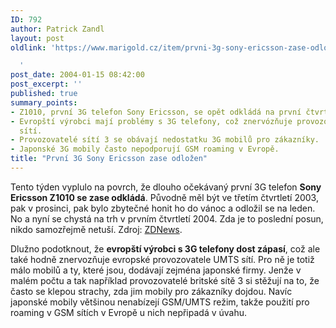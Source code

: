 ```yaml
---
ID: 792
author: Patrick Zandl
layout: post
oldlink: 'https://www.marigold.cz/item/prvni-3g-sony-ericsson-zase-odlozen

  '
post_date: 2004-01-15 08:42:00
post_excerpt: ''
published: true
summary_points:
- Z1010, první 3G telefon Sony Ericsson, se opět odkládá na první čtvrtletí 2004.
- Evropští výrobci mají problémy s 3G telefony, což znervózňuje provozovatele UMTS
  sítí.
- Provozovatelé sítí 3 se obávají nedostatku 3G mobilů pro zákazníky.
- Japonské 3G mobily často nepodporují GSM roaming v Evropě.
title: "První 3G Sony Ericsson zase odložen"
---
```


<p>
Tento týden vyplulo na povrch, že dlouho očekávaný první 3G telefon <STRONG>Sony Ericsson Z1010 se zase odkládá</STRONG>. Původně měl být ve třetím čtvrtletí 2003, pak v prosinci, pak bylo zbytečné honit ho do vánoc a odložil se na leden. No a nyní se chystá na trh v prvním čtvrtletí 2004. Zda je to poslední posun, nikdo samozřejmě netuší. Zdroj: <A href="http://news.zdnet.co.uk/communications/3ggprs/0,39020339,39119088,00.htm" target=_blank>ZDNews</A>.</p>

<p>
Dlužno podotknout, že <STRONG>evropští výrobci s 3G telefony dost zápasí</STRONG>, což ale také hodně znervozňuje evropské provozovatele UMTS sítí. Pro ně je totiž málo mobilů a ty, které jsou, dodávají zejména japonské firmy. Jenže v malém počtu a tak například provozovatelé britské sítě 3 si stěžují na to, že často se klepou strachy, zda jim mobily pro zákazníky dojdou. Navíc japonské mobily většinou nenabízejí GSM/UMTS režim, takže použití pro roaming v GSM sítích v Evropě u nich nepřipadá v úvahu. </p>